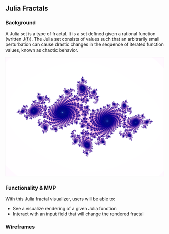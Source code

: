 ## Julia Fractals

### Background

A Julia set is a type of fractal. It is a set defined given a rational function (written J(f)). The Julia set consists of values such that an arbitrarily small perturbation can cause drastic changes in the sequence of iterated function values, known as chaotic behavior.

![Julia](images/julia.png)

### Functionality & MVP

With this Julia fractal visualizer, users will be able to:

 - See a visualize rendering of a given Julia function
 - Interact with an input field that will change the rendered fractal

### Wireframes

